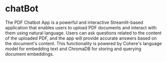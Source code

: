 # chatBot
The PDF Chatbot App is a powerful and interactive Streamlit-based application that enables users to upload PDF documents and interact with them using natural language. Users can ask questions related to the content of the uploaded PDF, and the app will provide accurate answers based on the document's content. This functionality is powered by Cohere's language model for embedding text and ChromaDB for storing and querying document embeddings.

